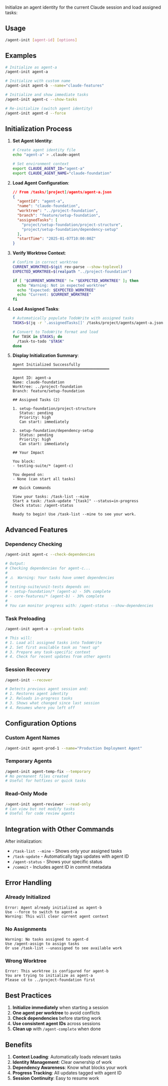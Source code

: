 Initialize an agent identity for the current Claude session and load assigned tasks:

## Usage

```bash
/agent-init [agent-id] [options]
```

## Examples

```bash
# Initialize as agent-a
/agent-init agent-a

# Initialize with custom name
/agent-init agent-b --name="claude-features"

# Initialize and show immediate tasks
/agent-init agent-c --show-tasks

# Re-initialize (switch agent identity)
/agent-init agent-d --force
```

## Initialization Process

1. **Set Agent Identity**:
   ```bash
   # Create agent identity file
   echo "agent-a" > .claude-agent

   # Set environment context
   export CLAUDE_AGENT_ID="agent-a"
   export CLAUDE_AGENT_NAME="claude-foundation"
   ```

2. **Load Agent Configuration**:
   ```json
   // From /tasks/[project]/agents/agent-a.json
   {
     "agentId": "agent-a",
     "name": "claude-foundation",
     "worktree": "../project-foundation",
     "branch": "feature/setup-foundation",
     "assignedTasks": [
       "project/setup-foundation/project-structure",
       "project/setup-foundation/dependency-setup"
     ],
     "startTime": "2025-01-07T10:00:00Z"
   }
   ```

3. **Verify Worktree Context**:
   ```bash
   # Confirm in correct worktree
   CURRENT_WORKTREE=$(git rev-parse --show-toplevel)
   EXPECTED_WORKTREE=$(realpath "../project-foundation")

   if [ "$CURRENT_WORKTREE" != "$EXPECTED_WORKTREE" ]; then
     echo "Warning: Not in expected worktree"
     echo "Expected: $EXPECTED_WORKTREE"
     echo "Current: $CURRENT_WORKTREE"
   fi
   ```

4. **Load Assigned Tasks**:
   ```bash
   # Automatically populate TodoWrite with assigned tasks
   TASKS=$(jq -r '.assignedTasks[]' /tasks/project/agents/agent-a.json)

   # Convert to TodoWrite format and load
   for TASK in $TASKS; do
     /task-to-todo "$TASK"
   done
   ```

5. **Display Initialization Summary**:

   ```
   Agent Initialized Successfully
   ═══════════════════════════════════════════

   Agent ID: agent-a
   Name: claude-foundation
   Worktree: ../project-foundation
   Branch: feature/setup-foundation

   ## Assigned Tasks (2)

   1. setup-foundation/project-structure
      Status: pending
      Priority: high
      Can start: immediately

   2. setup-foundation/dependency-setup  
      Status: pending
      Priority: high
      Can start: immediately

   ## Your Impact

   You block:
   - testing-suite/* (agent-c)

   You depend on:
   - None (can start all tasks)

   ## Quick Commands

   View your tasks: /task-list --mine
   Start a task: /task-update "[task]" --status=in-progress
   Check status: /agent-status

   Ready to begin! Use /task-list --mine to see your work.
   ```

## Advanced Features

### Dependency Checking

```bash
/agent-init agent-c --check-dependencies

# Output:
# Checking dependencies for agent-c...
# 
# ⚠️  Warning: Your tasks have unmet dependencies
# 
# testing-suite/unit-tests depends on:
# - setup-foundation/* (agent-a) - 50% complete
# - core-features/* (agent-b) - 30% complete
#
# You can monitor progress with: /agent-status --show-dependencies
```

### Task Preloading

```bash
/agent-init agent-a --preload-tasks

# This will:
# 1. Load all assigned tasks into TodoWrite
# 2. Set first available task as "next up"
# 3. Prepare any task-specific context
# 4. Check for recent updates from other agents
```

### Session Recovery

```bash
/agent-init --recover

# Detects previous agent session and:
# 1. Restores agent identity
# 2. Reloads in-progress tasks
# 3. Shows what changed since last session
# 4. Resumes where you left off
```

## Configuration Options

### Custom Agent Names

```bash
/agent-init agent-prod-1 --name="Production Deployment Agent"
```

### Temporary Agents

```bash
/agent-init agent-temp-fix --temporary
# No permanent files created
# Useful for hotfixes or quick tasks
```

### Read-Only Mode

```bash
/agent-init agent-reviewer --read-only
# Can view but not modify tasks
# Useful for code review agents
```

## Integration with Other Commands

After initialization:

- `/task-list --mine` - Shows only your assigned tasks
- `/task-update` - Automatically tags updates with agent ID
- `/agent-status` - Shows your specific status
- `/commit` - Includes agent ID in commit metadata

## Error Handling

### Already Initialized

```
Error: Agent already initialized as agent-b
Use --force to switch to agent-a
Warning: This will clear current agent context
```

### No Assignments

```
Warning: No tasks assigned to agent-d
Use /agent-assign to assign tasks
Or use /task-list --unassigned to see available work
```

### Wrong Worktree

```
Error: This worktree is configured for agent-b
You are trying to initialize as agent-a
Please cd to ../project-foundation first
```

## Best Practices

1. **Initialize immediately** when starting a session
2. **One agent per worktree** to avoid conflicts
3. **Check dependencies** before starting work
4. **Use consistent agent IDs** across sessions
5. **Clean up** with `/agent-complete` when done

## Benefits

1. **Context Loading**: Automatically loads relevant tasks
2. **Identity Management**: Clear ownership of work
3. **Dependency Awareness**: Know what blocks your work
4. **Progress Tracking**: All updates tagged with agent ID
5. **Session Continuity**: Easy to resume work
